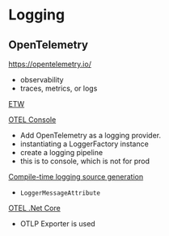 # Logging

## OpenTelemetry

<https://opentelemetry.io/>

- observability
- traces, metrics, or logs

[ETW](https://learn.microsoft.com/en-us/windows-hardware/drivers/devtest/event-tracing-for-windows--etw-)

[OTEL Console](https://github.com/open-telemetry/opentelemetry-dotnet/blob/main/docs/logs/getting-started-console/README.md)

- Add OpenTelemetry as a logging provider.
- instantiating a LoggerFactory instance
- create a logging pipeline
- this is to console, which is not for prod

[Compile-time logging source generation](https://learn.microsoft.com/en-us/dotnet/core/extensions/logger-message-generator)

- `LoggerMessageAttribute`

[OTEL .Net Core](https://github.com/open-telemetry/opentelemetry-dotnet/blob/main/docs/logs/getting-started-aspnetcore/README.md)

- OTLP Exporter is used
